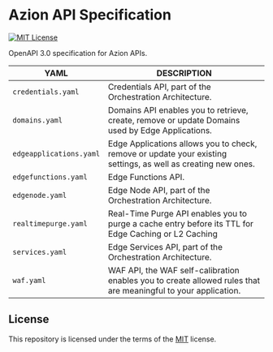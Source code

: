 # Azion API Specification
[![MIT License](https://img.shields.io/badge/license-MIT-green.svg)](LICENSE.md)

OpenAPI 3.0 specification for Azion APIs.

|YAML|DESCRIPTION|
|---|---|
|`credentials.yaml`|Credentials API, part of the Orchestration Architecture.|
|`domains.yaml`|Domains API enables you to retrieve, create, remove or update Domains used by Edge Applications.|
|`edgeapplications.yaml`|Edge Applications allows you to check, remove or update your existing settings, as well as creating new ones.|
|`edgefunctions.yaml`|Edge Functions API.|
|`edgenode.yaml`|Edge Node API, part of the Orchestration Architecture.|
|`realtimepurge.yaml`|Real-Time Purge API enables you to purge a cache entry before its TTL for Edge Caching or L2 Caching|
|`services.yaml`|Edge Services API, part of the Orchestration Architecture.|
|`waf.yaml`|WAF API, the WAF self-calibration enables you to create allowed rules that are meaningful to your application.| 

## License

This repository is licensed under the terms of the [MIT](LICENSE.md) license.
